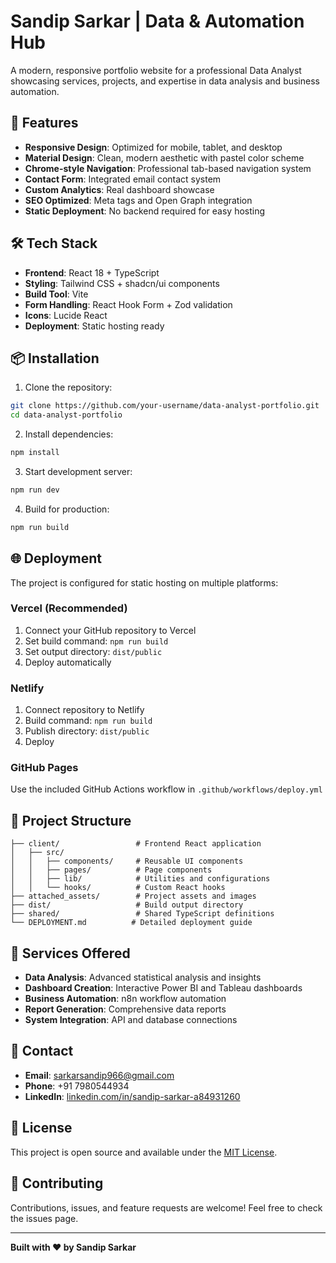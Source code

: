 # Sandip Sarkar | Data & Automation Hub

A modern, responsive portfolio website for a professional Data Analyst showcasing services, projects, and expertise in data analysis and business automation.

## 🚀 Features

- **Responsive Design**: Optimized for mobile, tablet, and desktop
- **Material Design**: Clean, modern aesthetic with pastel color scheme
- **Chrome-style Navigation**: Professional tab-based navigation system
- **Contact Form**: Integrated email contact system
- **Custom Analytics**: Real dashboard showcase
- **SEO Optimized**: Meta tags and Open Graph integration
- **Static Deployment**: No backend required for easy hosting

## 🛠️ Tech Stack

- **Frontend**: React 18 + TypeScript
- **Styling**: Tailwind CSS + shadcn/ui components
- **Build Tool**: Vite
- **Form Handling**: React Hook Form + Zod validation
- **Icons**: Lucide React
- **Deployment**: Static hosting ready

## 📦 Installation

1. Clone the repository:
```bash
git clone https://github.com/your-username/data-analyst-portfolio.git
cd data-analyst-portfolio
```

2. Install dependencies:
```bash
npm install
```

3. Start development server:
```bash
npm run dev
```

4. Build for production:
```bash
npm run build
```

## 🌐 Deployment

The project is configured for static hosting on multiple platforms:

### Vercel (Recommended)
1. Connect your GitHub repository to Vercel
2. Set build command: `npm run build`
3. Set output directory: `dist/public`
4. Deploy automatically

### Netlify
1. Connect repository to Netlify
2. Build command: `npm run build`
3. Publish directory: `dist/public`
4. Deploy

### GitHub Pages
Use the included GitHub Actions workflow in `.github/workflows/deploy.yml`

## 📂 Project Structure

```
├── client/                 # Frontend React application
│   ├── src/
│   │   ├── components/     # Reusable UI components
│   │   ├── pages/          # Page components
│   │   ├── lib/            # Utilities and configurations
│   │   └── hooks/          # Custom React hooks
├── attached_assets/        # Project assets and images
├── dist/                   # Build output directory
├── shared/                 # Shared TypeScript definitions
└── DEPLOYMENT.md          # Detailed deployment guide
```

## 🎨 Services Offered

- **Data Analysis**: Advanced statistical analysis and insights
- **Dashboard Creation**: Interactive Power BI and Tableau dashboards
- **Business Automation**: n8n workflow automation
- **Report Generation**: Comprehensive data reports
- **System Integration**: API and database connections

## 📧 Contact

- **Email**: sarkarsandip966@gmail.com
- **Phone**: +91 7980544934
- **LinkedIn**: [linkedin.com/in/sandip-sarkar-a84931260](https://linkedin.com/in/sandip-sarkar-a84931260)

## 📄 License

This project is open source and available under the [MIT License](LICENSE).

## 🤝 Contributing

Contributions, issues, and feature requests are welcome! Feel free to check the issues page.

---

**Built with ❤️ by Sandip Sarkar**